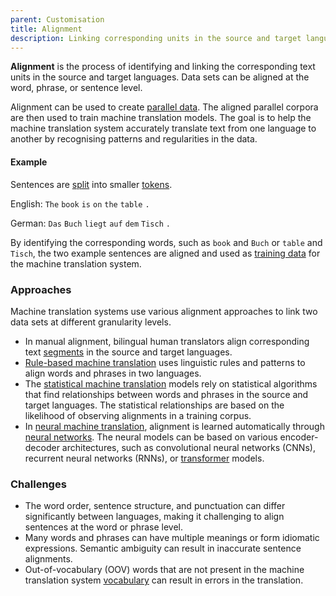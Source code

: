 ```yaml
---
parent: Customisation
title: Alignment
description: Linking corresponding units in the source and target languages
---
```


**Alignment** is the process of identifying and linking the corresponding text units in the source and target languages.
Data sets can be aligned at the word, phrase, or sentence level.

Alignment can be used to create [parallel data](/customisation/parallel-data.md).
The aligned parallel corpora are then used to train machine translation models.
The goal is to help the machine translation system accurately translate text from one language to another by recognising patterns and regularities in the data. 

#### Example

Sentences are [split](/concepts/sentence-splitting.md) into smaller [tokens](/concepts/token.md).

English: `The` `book` `is` `on` `the` `table` `.`

German: `Das` `Buch` `liegt` `auf` `dem` `Tisch` `.`

By identifying the corresponding words, such as `book` and `Buch` or `table` and `Tisch`, the two example sentences are aligned and used as [training data](/customisation/training-data.md) for the machine translation system.

### Approaches

Machine translation systems use various alignment approaches to link two data sets at different granularity levels.

- In manual alignment, bilingual human translators align corresponding text [segments](/concepts/segment.md) in the source and target languages.
- [Rule-based machine translation](/approaches/rule-based-machine-translation.md) uses linguistic rules and patterns to align words and phrases in two languages.
- The [statistical machine translation](/approaches/statistical-machine-translation.md) models rely on statistical algorithms that find relationships between words and phrases in the source and target languages.
The statistical relationships are based on the likelihood of observing alignments in a training corpus.
- In [neural machine translation](/approaches/neural-machine-translation.md), alignment is learned automatically through [neural networks](/approaches/neural-machine-translation.md#neural-networks).
The neural models can be based on various encoder-decoder architectures, such as convolutional neural networks (CNNs), recurrent neural networks (RNNs), or [transformer](/approaches/transformers.md) models.

### Challenges

- The word order, sentence structure, and punctuation can differ significantly between languages, making it challenging to align sentences at the word or phrase level.
- Many words and phrases can have multiple meanings or form idiomatic expressions.
Semantic ambiguity can result in inaccurate sentence alignments. 
- Out-of-vocabulary (OOV) words that are not present in the machine translation system [vocabulary](/concepts/vocabulary.md) can result in errors in the translation.
